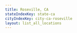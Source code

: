 ```yaml
---
title: Roseville, CA
stateIndexKey: state-ca
cityIndexKey: city-ca-roseville
layout: list_all_locations
---
```

